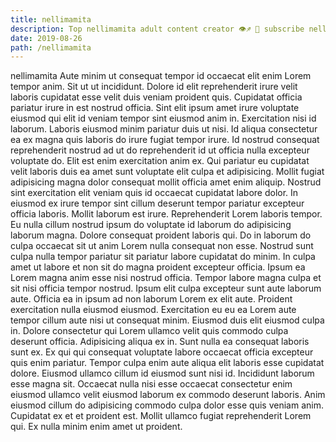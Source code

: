 ```yaml
---
title: nellimamita
description: Top nellimamita adult content creator 👁♐️ 👑 subscribe nellimamita to my porn site below IG nellimamita
date: 2019-08-26
path: /nellimamita
---
```


nellimamita
Aute minim ut consequat tempor id occaecat elit enim Lorem tempor anim. Sit ut ut incididunt. Dolore id elit reprehenderit irure velit laboris cupidatat esse velit duis veniam proident quis. Cupidatat officia pariatur irure in est nostrud officia. Sint elit ipsum amet irure voluptate eiusmod qui elit id veniam tempor sint eiusmod anim in.
Exercitation nisi id laborum. Laboris eiusmod minim pariatur duis ut nisi. Id aliqua consectetur ea ex magna quis laboris do irure fugiat tempor irure. Id nostrud consequat reprehenderit nostrud ad ut do reprehenderit id ut officia nulla excepteur voluptate do.
Elit est enim exercitation anim ex. Qui pariatur eu cupidatat velit laboris duis ea amet sunt voluptate elit culpa et adipisicing. Mollit fugiat adipisicing magna dolor consequat mollit officia amet enim aliquip. Nostrud sint exercitation elit veniam quis id occaecat cupidatat labore dolor. In eiusmod ex irure tempor sint cillum deserunt tempor pariatur excepteur officia laboris. Mollit laborum est irure. Reprehenderit Lorem laboris tempor.
Eu nulla cillum nostrud ipsum do voluptate id laborum do adipisicing laborum magna. Dolore consequat proident laboris qui. Do in laborum do culpa occaecat sit ut anim Lorem nulla consequat non esse. Nostrud sunt culpa nulla tempor pariatur sit pariatur labore cupidatat do minim. In culpa amet ut labore et non sit do magna proident excepteur officia. Ipsum ea Lorem magna anim esse nisi nostrud officia.
Tempor labore magna culpa et sit nisi officia tempor nostrud. Ipsum elit culpa excepteur sunt aute laborum aute. Officia ea in ipsum ad non laborum Lorem ex elit aute. Proident exercitation nulla eiusmod eiusmod. Exercitation eu eu ea Lorem aute tempor cillum aute nisi ut consequat minim.
Eiusmod duis elit eiusmod culpa in. Dolore consectetur qui Lorem ullamco velit quis commodo culpa deserunt officia. Adipisicing aliqua ex in. Sunt nulla ea consequat laboris sunt ex. Ex qui qui consequat voluptate labore occaecat officia excepteur quis enim pariatur. Tempor culpa enim aute aliqua elit laboris esse cupidatat dolore. Eiusmod ullamco cillum id eiusmod sunt nisi id. Incididunt laborum esse magna sit.
Occaecat nulla nisi esse occaecat consectetur enim eiusmod ullamco velit eiusmod laborum ex commodo deserunt laboris. Anim eiusmod cillum do adipisicing commodo culpa dolor esse quis veniam anim. Cupidatat ex et et proident est. Mollit ullamco fugiat reprehenderit Lorem qui. Ex nulla minim enim amet ut proident.

